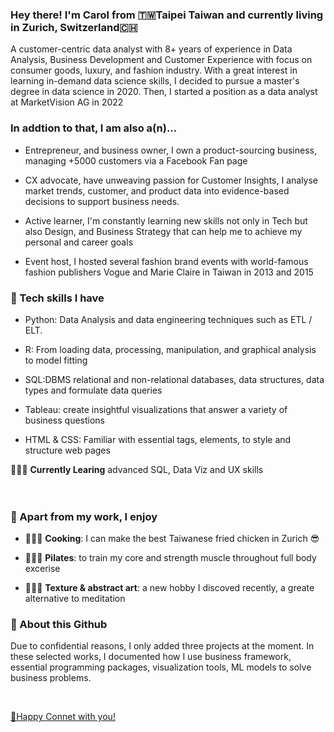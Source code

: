 ### Hey there! I'm Carol from 🇹🇼Taipei Taiwan and currently living in Zurich, Switzerland🇨🇭
A customer-centric data analyst with 8+ years of experience in Data Analysis, Business Development and Customer Experience with focus on consumer goods, luxury, and fashion industry. With a great interest in learning in-demand data science skills, I decided to pursue a master's degree in data science in 2020. Then, I started a position as a data analyst at MarketVision AG in 2022

### In addtion to that, I am also a(n)...

 - Entrepreneur, and business owner, I own a product-sourcing business, managing +5000 customers via a Facebook Fan page

 - CX advocate, have unweaving passion for Customer Insights, I analyse market trends, customer, and product data into evidence-based decisions to support business needs.

 - Active learner, I'm constantly learning new skills not only in Tech but also Design, and Business Strategy that can help me to achieve my personal and career goals

 - Event host, I hosted several fashion brand events with world-famous fashion publishers Vogue and Marie Claire in Taiwan in 2013 and 2015


### 🔧 Tech skills I have 
  - Python: Data Analysis and data engineering techniques such as ETL / ELT.
 
  - R: From loading data, processing, manipulation, and graphical analysis to model fitting
  
  - SQL:DBMS relational and non-relational databases, data structures, data types and formulate data queries 
  
  - Tableau: create insightful visualizations that answer a variety of business questions
  
  - HTML & CSS:  Familiar with essential tags, elements, to style and structure web pages


👩🏻‍💻 **Currently Learing** advanced SQL, Data Viz and UX skills
<br>
<br>
<br>

### 👯 Apart from my work, I enjoy
  - 👩🏻‍🍳 **Cooking**: I can make the best Taiwanese fried chicken in Zurich 😎
  
  - 🧘🏻‍♀️ **Pilates**: to train my core and strength muscle throughout full body excerise
  
  - 👩🏻‍🎨 **Texture & abstract art**: a new hobby I discoved recently, a greate alternative to meditation
  
### 🔭 About this Github
Due to confidential reasons, I only added three projects at the moment. In these selected works, I documented how I use business framework, essential programming packages, visualization tools, ML models to solve business problems.
 
<br>

[👋Happy Connet with you!](www.linkedin.com/in/carolhsuwy)

<!--
**hsuwanying/hsuwanying** is a ✨ _special_ ✨ repository because its `README.md` (this file) appears on your GitHub profile.

